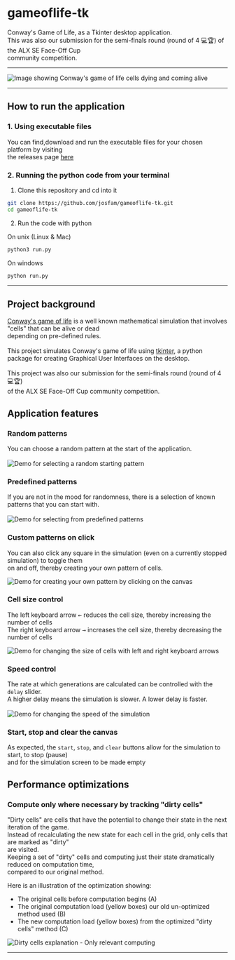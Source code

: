 # gameoflife-tk

Conway's Game of Life, as a Tkinter desktop application.
\
This was also our submission for the semi-finals round (round of 4 💻🏆) of the ALX SE Face-Off Cup
\
community competition.

---

![Image showing Conway's game of life cells dying and coming alive](./demo/conway-loop.gif)

---

## How to run the application

### 1. Using executable files

You can find,download and run the executable files for your chosen platform by visiting
\
the releases page [here](https://github.com/josfam/gameoflife-tk/releases/tag/v.1.0.0)

### 2. Running the python code from your terminal

1. Clone this repository and cd into it

```sh
git clone https://github.com/josfam/gameoflife-tk.git
cd gameoflife-tk
```

2. Run the code with python

On unix (Linux & Mac)

```sh
python3 run.py
```

On windows

```sh
python run.py
```

---

## Project background

[Conway's game of life](https://en.wikipedia.org/wiki/Conway's_Game_of_Life) is a well known mathematical simulation that involves "cells" that can be alive or dead
\
depending on pre-defined rules.
\
\
This project simulates Conway's game of life using [tkinter](https://docs.python.org/3/library/tkinter.html), a python package for creating Graphical User Interfaces on the desktop.
\
\
This project was also our submission for the semi-finals round (round of 4 💻🏆)
\
of the ALX SE Face-Off Cup community competition.

## Application features

### Random patterns

You can choose a random pattern at the start of the application.
\
\
![Demo for selecting a random starting pattern](./demo/conway-pattern-control-random.gif)

### Predefined patterns

If you are not in the mood for randomness, there is a selection of known patterns that you can start with.
\
\
![Demo for selecting from predefined patterns](./demo/conway-pattern-control-known.gif)

### Custom patterns on click

You can also click any square in the simulation (even on a currently stopped simulation) to toggle them
\
on and off, thereby creating your own pattern of cells.

![Demo for creating your own pattern by clicking on the canvas](./demo/conway-cell-custom-control.gif)

### Cell size control

The left keyboard arrow <kbd>←</kbd> reduces the cell size, thereby increasing the number of cells
\
The right keyboard arrow <kbd>→</kbd> increases the cell size, thereby decreasing the number of cells

![Demo for changing the size of cells with left and right keyboard arrows](./demo/conway-cell-size-control.gif)

### Speed control

The rate at which generations are calculated can be controlled with the `delay` slider.
\
A higher delay means the simulation is slower. A lower delay is faster.
\
\
![Demo for changing the speed of the simulation](./demo/conway-cell-speed-control.gif)

### Start, stop and clear the canvas

As expected, the `start`, `stop`, and `clear` buttons allow for the simulation to start, to stop (pause)
\
and for the simulation screen to be made empty

## Performance optimizations

### Compute only where necessary by tracking "dirty cells"

"Dirty cells" are cells that have the potential to change their state in the next iteration of the game.
\
Instead of recalculating the new state for each cell in the grid, only cells that are marked as "dirty"
\
are visited.
\
Keeping a set of "dirty" cells and computing just their state dramatically reduced on computation time,
\
compared to our original method.

Here is an illustration of the optimization showing:

- The original cells before computation begins (A)
- The original computation load (yellow boxes) our old un-optimized method used (B)
- The new computation load (yellow boxes) from the optimized "dirty cells" method (C)

![Dirty cells explanation - Only relevant computing](./demo/example-optmized-rendering.png)

---
